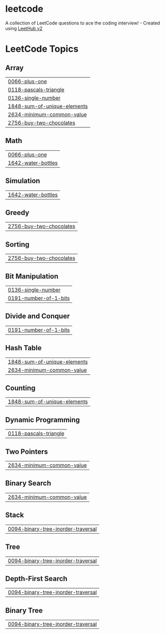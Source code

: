 # leetcode
A collection of LeetCode questions to ace the coding interview! - Created using [LeetHub v2](https://github.com/arunbhardwaj/LeetHub-2.0)

<!---LeetCode Topics Start-->
# LeetCode Topics
## Array
|  |
| ------- |
| [0066-plus-one](https://github.com/Adhilllllllll/leetcode/tree/master/0066-plus-one) |
| [0118-pascals-triangle](https://github.com/Adhilllllllll/leetcode/tree/master/0118-pascals-triangle) |
| [0136-single-number](https://github.com/Adhilllllllll/leetcode/tree/master/0136-single-number) |
| [1848-sum-of-unique-elements](https://github.com/Adhilllllllll/leetcode/tree/master/1848-sum-of-unique-elements) |
| [2634-minimum-common-value](https://github.com/Adhilllllllll/leetcode/tree/master/2634-minimum-common-value) |
| [2756-buy-two-chocolates](https://github.com/Adhilllllllll/leetcode/tree/master/2756-buy-two-chocolates) |
## Math
|  |
| ------- |
| [0066-plus-one](https://github.com/Adhilllllllll/leetcode/tree/master/0066-plus-one) |
| [1642-water-bottles](https://github.com/Adhilllllllll/leetcode/tree/master/1642-water-bottles) |
## Simulation
|  |
| ------- |
| [1642-water-bottles](https://github.com/Adhilllllllll/leetcode/tree/master/1642-water-bottles) |
## Greedy
|  |
| ------- |
| [2756-buy-two-chocolates](https://github.com/Adhilllllllll/leetcode/tree/master/2756-buy-two-chocolates) |
## Sorting
|  |
| ------- |
| [2756-buy-two-chocolates](https://github.com/Adhilllllllll/leetcode/tree/master/2756-buy-two-chocolates) |
## Bit Manipulation
|  |
| ------- |
| [0136-single-number](https://github.com/Adhilllllllll/leetcode/tree/master/0136-single-number) |
| [0191-number-of-1-bits](https://github.com/Adhilllllllll/leetcode/tree/master/0191-number-of-1-bits) |
## Divide and Conquer
|  |
| ------- |
| [0191-number-of-1-bits](https://github.com/Adhilllllllll/leetcode/tree/master/0191-number-of-1-bits) |
## Hash Table
|  |
| ------- |
| [1848-sum-of-unique-elements](https://github.com/Adhilllllllll/leetcode/tree/master/1848-sum-of-unique-elements) |
| [2634-minimum-common-value](https://github.com/Adhilllllllll/leetcode/tree/master/2634-minimum-common-value) |
## Counting
|  |
| ------- |
| [1848-sum-of-unique-elements](https://github.com/Adhilllllllll/leetcode/tree/master/1848-sum-of-unique-elements) |
## Dynamic Programming
|  |
| ------- |
| [0118-pascals-triangle](https://github.com/Adhilllllllll/leetcode/tree/master/0118-pascals-triangle) |
## Two Pointers
|  |
| ------- |
| [2634-minimum-common-value](https://github.com/Adhilllllllll/leetcode/tree/master/2634-minimum-common-value) |
## Binary Search
|  |
| ------- |
| [2634-minimum-common-value](https://github.com/Adhilllllllll/leetcode/tree/master/2634-minimum-common-value) |
## Stack
|  |
| ------- |
| [0094-binary-tree-inorder-traversal](https://github.com/Adhilllllllll/leetcode/tree/master/0094-binary-tree-inorder-traversal) |
## Tree
|  |
| ------- |
| [0094-binary-tree-inorder-traversal](https://github.com/Adhilllllllll/leetcode/tree/master/0094-binary-tree-inorder-traversal) |
## Depth-First Search
|  |
| ------- |
| [0094-binary-tree-inorder-traversal](https://github.com/Adhilllllllll/leetcode/tree/master/0094-binary-tree-inorder-traversal) |
## Binary Tree
|  |
| ------- |
| [0094-binary-tree-inorder-traversal](https://github.com/Adhilllllllll/leetcode/tree/master/0094-binary-tree-inorder-traversal) |
<!---LeetCode Topics End-->